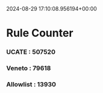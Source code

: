 2024-08-29 17:10:08.956194+00:00
# Rule Counter 
 ### UCATE : 507520

 ### Veneto : 79618

 ### Allowlist : 13930